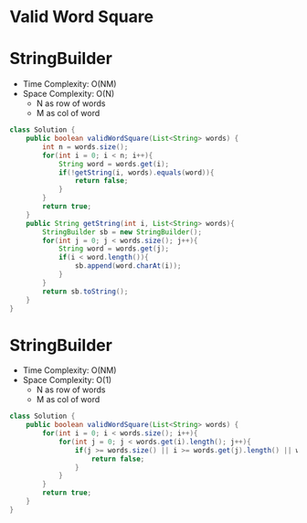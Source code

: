 # Valid Word Square

# StringBuilder

- Time Complexity: O(NM)
- Space Complexity: O(N)
  - N as row of words
  - M as col of word

```java
class Solution {
    public boolean validWordSquare(List<String> words) {
        int n = words.size();
        for(int i = 0; i < n; i++){
            String word = words.get(i);
            if(!getString(i, words).equals(word)){
                return false;
            }
        }
        return true;
    }
    public String getString(int i, List<String> words){
        StringBuilder sb = new StringBuilder();
        for(int j = 0; j < words.size(); j++){
            String word = words.get(j);
            if(i < word.length()){
                sb.append(word.charAt(i));
            }
        }
        return sb.toString();
    }
}
```

# StringBuilder

- Time Complexity: O(NM)
- Space Complexity: O(1)
  - N as row of words
  - M as col of word

```java
class Solution {
    public boolean validWordSquare(List<String> words) {
        for(int i = 0; i < words.size(); i++){
            for(int j = 0; j < words.get(i).length(); j++){
                if(j >= words.size() || i >= words.get(j).length() || words.get(i).charAt(j) != words.get(j).charAt(i)){
                    return false;
                }
            }
        }
        return true;
    }
}
```
